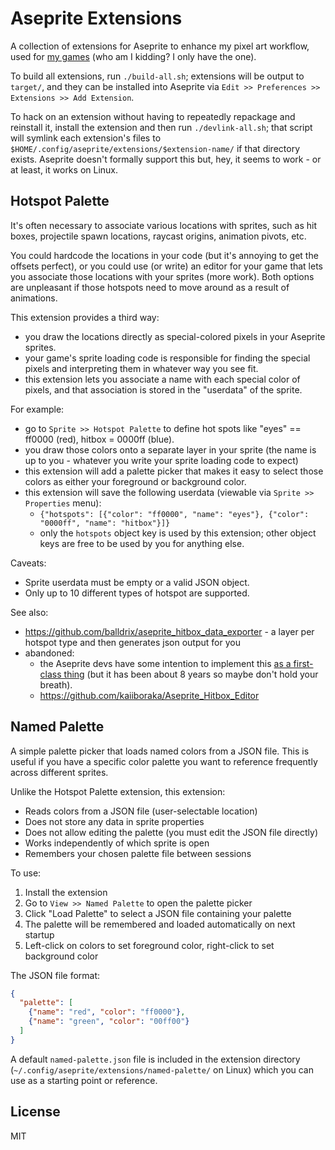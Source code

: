 # Aseprite Extensions

A collection of extensions for Aseprite to enhance my pixel art workflow, used for [my games](https://slowrush.dev) (who am I kidding? I only have the one).

To build all extensions, run `./build-all.sh`; extensions will be output to `target/`, and they can be installed into Aseprite via `Edit >> Preferences >> Extensions >> Add Extension`.

To hack on an extension without having to repeatedly repackage and reinstall it, install the extension and then run `./devlink-all.sh`; that script will symlink each extension's files to `$HOME/.config/aseprite/extensions/$extension-name/` if that directory exists. Aseprite doesn't formally support this but, hey, it seems to work - or at least, it works on Linux.

## Hotspot Palette

It's often necessary to associate various locations with sprites, such as hit
boxes, projectile spawn locations, raycast origins, animation pivots, etc.

You could hardcode the locations in your code (but it's annoying to get the offsets perfect), or you could use (or write) an editor for your game that lets you associate those locations with your sprites (more work). Both options are unpleasant if those hotspots need to move around as a result of animations.

This extension provides a third way:

* you draw the locations directly as special-colored pixels in your Aseprite sprites.
* your game's sprite loading code is responsible for finding the special pixels and interpreting them in whatever way you see fit.
* this extension lets you associate a name with each special color of pixels, and that association is stored in the "userdata" of the sprite.

For example:

* go to `Sprite >> Hotspot Palette` to define hot spots like "eyes" == ff0000 (red), hitbox = 0000ff (blue).
* you draw those colors onto a separate layer in your sprite (the name is up to you - whatever you write your sprite loading code to expect)
* this extension will add a palette picker that makes it easy to select those colors as either your foreground or background color.
* this extension will save the following userdata (viewable via `Sprite >> Properties` menu):
  * `{"hotspots": [{"color": "ff0000", "name": "eyes"}, {"color": "0000ff", "name": "hitbox"}]}`
  * only the `hotspots` object key is used by this extension; other object keys are free to be used by you for anything else.

Caveats:

* Sprite userdata must be empty or a valid JSON object.
* Only up to 10 different types of hotspot are supported.

See also:
* https://github.com/balldrix/aseprite_hitbox_data_exporter - a layer per hotspot type and then generates json output for you
* abandoned:
  * the Aseprite devs have some intention to implement this [as a first-class thing](https://github.com/aseprite/aseprite/issues/722) (but it has been about 8 years so maybe don't hold your breath).
  * https://github.com/kaiiboraka/Aseprite_Hitbox_Editor

## Named Palette

A simple palette picker that loads named colors from a JSON file. This is useful if you have a specific color palette you want to reference frequently across different sprites.

Unlike the Hotspot Palette extension, this extension:
- Reads colors from a JSON file (user-selectable location)
- Does not store any data in sprite properties
- Does not allow editing the palette (you must edit the JSON file directly)
- Works independently of which sprite is open
- Remembers your chosen palette file between sessions

To use:
1. Install the extension
2. Go to `View >> Named Palette` to open the palette picker
3. Click "Load Palette" to select a JSON file containing your palette
4. The palette will be remembered and loaded automatically on next startup
5. Left-click on colors to set foreground color, right-click to set background color

The JSON file format:
```json
{
  "palette": [
    {"name": "red", "color": "ff0000"},
    {"name": "green", "color": "00ff00"}
  ]
}
```

A default `named-palette.json` file is included in the extension directory (`~/.config/aseprite/extensions/named-palette/` on Linux) which you can use as a starting point or reference.

## License

MIT
